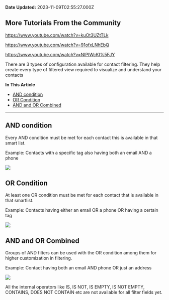 **Date Updated:** 2023-11-09T02:55:27.000Z

## More Tutorials From the Community

<https://www.youtube.com/watch?v=kuOt3UZtTLk>

<https://www.youtube.com/watch?v=91ofxLNhEbQ>

<https://www.youtube.com/watch?v=NIPIWcKI%5FJY>

  
There are 3 types of configuration available for contact filtering. They help create every type of filtered view required to visualize and understand your contacts

  
**In This Article**

   * [AND condition](#AND-condition)
   * [OR Condition](#OR-Condition)
   * [AND and OR Combined](#AND-and-OR-Combined)

---

## AND condition

Every AND condition must be met for each contact this is available in that smart list.

Example: Contacts with a specific tag also having both an email AND a phone

![](https://s3.amazonaws.com/cdn.freshdesk.com/data/helpdesk/attachments/production/155010833902/original/xq-z8BeOkh-GxsgyJFOV3y_HjMlVsHgcpA.png?1698072082)

  
## OR Condition

At least one OR condition must be met for each contact that is available in that smartlist.

Example: Contacts having either an email OR a phone OR having a certain tag

![](https://s3.amazonaws.com/cdn.freshdesk.com/data/helpdesk/attachments/production/155010833933/original/rhHowiLA9lMnTgHbKqRrU-gk8YtaX79UDg.png?1698072105)

  
## AND and OR Combined

Groups of AND filters can be used with the OR condition among them for higher customization in filtering.

Example: Contact having both an email AND phone OR just an address

![](https://s3.amazonaws.com/cdn.freshdesk.com/data/helpdesk/attachments/production/155010834005/original/9wAV0tDNP9iEoVTacQjM8Tv_64JCWTgGjQ.png?1698072124)

  
All the internal operators like IS, IS NOT, IS EMPTY, IS NOT EMPTY, CONTAINS, DOES NOT CONTAIN etc are not available for all filter fields yet. 

  
#   